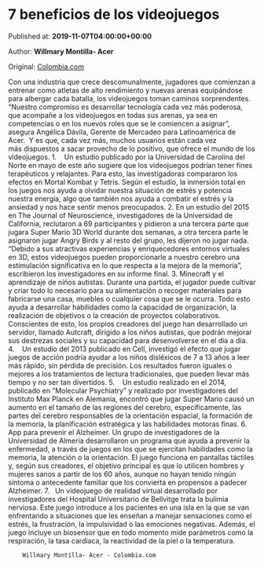 
# 7 beneficios de los videojuegos

Published at: **2019-11-07T04:00:00+00:00**

Author: **Willmary Montilla- Acer**

Original: [Colombia.com](https://www.colombia.com/tecnologia/videojuegos/7-beneficios-de-los-videojuegos-246718)

Con una industria que crece descomunalmente, jugadores que comienzan a entrenar como atletas de alto rendimiento y nuevas arenas equipándose para albergar cada batalla, los videojuegos toman caminos sorprendentes.
“Nuestro compromiso es desarrollar tecnología cada vez más poderosa, que acompañe a los videojuegos en todas sus arenas, ya sea en competencias o en los nuevos roles que se le comiencen a asignar”, asegura Angélica Dávila, Gerente de Mercadeo para Latinoamérica de Acer. 
Y es que, cada vez más, muchos usuarios están cada vez más dispuestos a sacar provecho de lo positivo, que ofrece el mundo de los videojuegos.
1.    Un estudio publicado por la Universidad de Carolina del Norte en mayo de este año sugiere que los videojuegos podrían tener fines terapéuticos y relajantes. Para esto, las investigadoras compararon los efectos en Mortal Kombat y Tetris. Según el estudio, la inmersión total en los juegos nos ayuda a olvidar nuestra situación de estrés y potencia nuestra energía, algo que también nos ayuda a combatir el estrés y la ansiedad y nos hace sentir menos preocupados.
2. En un estudio del 2015 en The Journal of Neuroscience, investigadores de la Universidad de California, reclutaron a 69 participantes y pidieron a una tercera parte que jugara Super Mario 3D World durante dos semanas, a otra tercera parte le asignaron jugar Angry Birds y al resto del grupo, les dijeron no jugar nada.
“Debido a sus atractivas experiencias y enriquecedores entornos virtuales en 3D, estos videojuegos pueden proporcionarle a nuestro cerebro una estimulación significativa en lo que respecta a la mejora de la memoria”, escribieron los investigadores en su informe final.
3. Minecraft y el aprendizaje de niños autistas. Durante una partida, el jugador puede cultivar y criar todo lo necesario para su alimentación o recoger materiales para fabricarse una casa, muebles o cualquier cosa que se le ocurra. Todo esto ayuda a desarrollar habilidades como la capacidad de organización, la realización de objetivos o la creación de proyectos colaborativos.
Conscientes de esto, los propios creadores del juego han desarrollado un servidor, llamado Autcraft, dirigido a los niños autistas, que podrán mejorar sus destrezas sociales y su capacidad para desenvolverse en el día a día.
4.    Un estudio del 2013 publicado en Cell, investigó el efecto que jugar juegos de acción podría ayudar a los niños disléxicos de 7 a 13 años a leer más rápido, sin pérdida de precisión. Los resultados fueron iguales o mejores a los tratamientos de lectura tradicionales, que pueden llevar más tiempo y no ser tan divertidos.
5.    Un estudio realizado en el 2014, publicado en “Molecular Psychiatry” y realizado por investigadores del Instituto Max Planck en Alemania, encontró que jugar Super Mario causó un aumento en el tamaño de las regiones del cerebro, específicamente, las partes del cerebro responsables de la orientación espacial, la formación de la memoria, la planificación estratégica y las habilidades motoras finas.
6.    App para prevenir el Alzheimer. Un grupo de investigadores de la Universidad de Almería desarrollaron un programa que ayuda a prevenir la enfermedad, a través de juegos en los que se ejercitan habilidades como la memoria, la atención o la orientación.
El juego funciona en pantallas táctiles y, según sus creadores, el objetivo principal es que lo utilicen hombres y mujeres sanos a partir de los 60 años, aunque no hayan tenido ningún síntoma o antecedente familiar que los convierta en propensos a padecer Alzheimer.
7.   Un videojuego de realidad virtual desarrollado por investigadores del Hospital Universitario de Bellvitge trata la bulimia nerviosa. Este juego introduce a los pacientes en una isla en la que se van enfrentando a situaciones que les enseñan a manejar sensaciones como el estrés, la frustración, la impulsividad o las emociones negativas.
Además, el juego incluye un biosensor que en todo momento mide parámetros como la respiración, la tasa cardíaca, la reactividad de la piel o la temperatura.

        Willmary Montilla- Acer - Colombia.com
      
